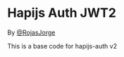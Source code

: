 # Hapijs Auth JWT2

By [@RojasJorge](https://github.com/RojasJorge)

This is a base code for hapijs-auth v2
